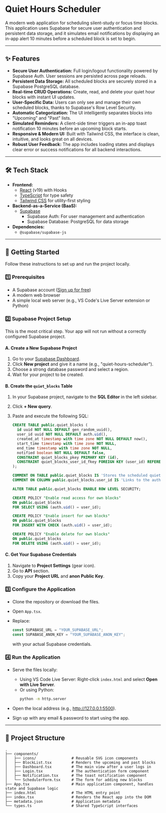 # Quiet Hours Scheduler

A modern web application for scheduling silent-study or focus time blocks. This application uses Supabase for secure user authentication and persistent data storage, and it simulates email notifications by displaying an in-app alert 10 minutes before a scheduled block is set to begin.

---

## ✨ Features

- **Secure User Authentication:** Full login/logout functionality powered by Supabase Auth. User sessions are persisted across page reloads.
- **Persistent Data Storage:** All scheduled blocks are securely stored in a Supabase PostgreSQL database.
- **Real-time CRUD Operations:** Create, read, and delete your quiet hour blocks with instant UI updates.
- **User-Specific Data:** Users can only see and manage their own scheduled blocks, thanks to Supabase's Row Level Security.
- **Automatic Categorization:** The UI intelligently separates blocks into "Upcoming" and "Past" lists.
- **Simulated Reminders:** A client-side timer triggers an in-app toast notification 10 minutes before an upcoming block starts.
- **Responsive & Modern UI:** Built with Tailwind CSS, the interface is clean, intuitive, and looks great on all devices.
- **Robust User Feedback:** The app includes loading states and displays clear error or success notifications for all backend interactions.

---

## 🛠️ Tech Stack

- **Frontend:**
    - [React](https://reactjs.org/) (v19) with Hooks
    - [TypeScript](https://www.typescriptlang.org/) for type safety
    - [Tailwind CSS](https://tailwindcss.com/) for utility-first styling
- **Backend-as-a-Service (BaaS):**
    - [Supabase](https://supabase.com/)
        - Supabase Auth: For user management and authentication
        - Supabase Database: PostgreSQL for data storage
- **Dependencies:**
    - `@supabase/supabase-js`

---

## 🚀 Getting Started

Follow these instructions to set up and run the project locally.

### 1️⃣ Prerequisites

- A Supabase account ([Sign up for free](https://app.supabase.com/))
- A modern web browser
- A simple local web server (e.g., VS Code's Live Server extension or Python)

### 2️⃣ Supabase Project Setup

This is the most critical step. Your app will not run without a correctly configured Supabase project.

#### A. Create a New Supabase Project

1. Go to your [Supabase Dashboard](https://app.supabase.com/projects).
2. Click **New project** and give it a name (e.g., "quiet-hours-scheduler").
3. Choose a strong database password and select a region.
4. Wait for your project to be created.

#### B. Create the `quiet_blocks` Table

1. In your Supabase project, navigate to the **SQL Editor** in the left sidebar.
2. Click **+ New query**.
3. Paste and execute the following SQL:

    ```sql
    CREATE TABLE public.quiet_blocks (
      id uuid NOT NULL DEFAULT gen_random_uuid(),
      user_id uuid NOT NULL DEFAULT auth.uid(),
      created_at timestamp with time zone NOT NULL DEFAULT now(),
      start_time timestamp with time zone NOT NULL,
      end_time timestamp with time zone NOT NULL,
      notified boolean NOT NULL DEFAULT false,
      CONSTRAINT quiet_blocks_pkey PRIMARY KEY (id),
      CONSTRAINT quiet_blocks_user_id_fkey FOREIGN KEY (user_id) REFERENCES auth.users (id) ON DELETE CASCADE
    );

    COMMENT ON TABLE public.quiet_blocks IS 'Stores the scheduled quiet hour blocks for users.';
    COMMENT ON COLUMN public.quiet_blocks.user_id IS 'Links to the authenticated user.';

    ALTER TABLE public.quiet_blocks ENABLE ROW LEVEL SECURITY;

    CREATE POLICY "Enable read access for own blocks"
    ON public.quiet_blocks
    FOR SELECT USING (auth.uid() = user_id);

    CREATE POLICY "Enable insert for own blocks"
    ON public.quiet_blocks
    FOR INSERT WITH CHECK (auth.uid() = user_id);

    CREATE POLICY "Enable delete for own blocks"
    ON public.quiet_blocks
    FOR DELETE USING (auth.uid() = user_id);
    ```

#### C. Get Your Supabase Credentials

1. Navigate to **Project Settings** (gear icon).
2. Go to **API** section.
3. Copy your **Project URL** and **anon Public Key**.

### 3️⃣ Configure the Application

- Clone the repository or download the files.
- Open `App.tsx`.
- Replace:

    ```ts
    const SUPABASE_URL = "YOUR_SUPABASE_URL";
    const SUPABASE_ANON_KEY = "YOUR_SUPABASE_ANON_KEY";
    ```

    with your actual Supabase credentials.

### 4️⃣ Run the Application

- Serve the files locally:
    - Using VS Code Live Server: Right-click `index.html` and select **Open with Live Server**.
    - Or using Python:  
      ```bash
      python -m http.server
      ```

- Open the local address (e.g., http://127.0.0.1:5500).
- Sign up with any email & password to start using the app.

---

## 📁 Project Structure

```
.
├── components/
│   ├── icons/                # Reusable SVG icon components
│   ├── BlockList.tsx         # Renders the upcoming and past blocks
│   ├── Dashboard.tsx         # The main view after a user logs in
│   ├── Login.tsx             # The authentication form component
│   ├── Notification.tsx      # The toast notification component
│   └── SchedulerForm.tsx     # The form for adding new blocks
├── App.tsx                   # Main application component, handles state and Supabase logic
├── index.html                # The HTML entry point
├── index.tsx                 # Renders the React app into the DOM
├── metadata.json             # Application metadata
└── types.ts                  # Shared TypeScript interfaces
```
